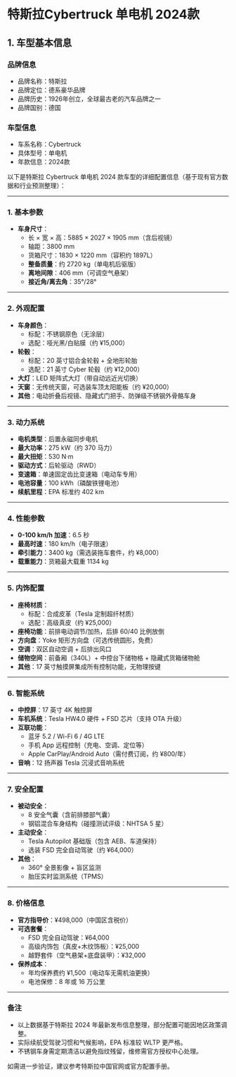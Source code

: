 
# 特斯拉Cybertruck 单电机 2024款
## 1. 车型基本信息
### 品牌信息
- 品牌名称：特斯拉
- 品牌定位：德系豪华品牌
- 品牌历史：1926年创立，全球最古老的汽车品牌之一
- 品牌国别：德国

### 车型信息
- 车系名称：Cybertruck
- 具体型号：单电机
- 年款信息：2024款

以下是特斯拉 Cybertruck 单电机 2024 款车型的详细配置信息（基于现有官方数据和行业预测整理）：

---

### **1. 基本参数**  
- **车身尺寸**：  
  - 长 × 宽 × 高：5885 × 2027 × 1905 mm（含后视镜）  
  - 轴距：3800 mm  
  - 货箱尺寸：1830 × 1220 mm（容积约 1897L）  
  - **整备质量**：约 2720 kg（单电机后驱版）  
  - **离地间隙**：406 mm（可调空气悬架）  
  - **接近角/离去角**：35°/28°  

---

### **2. 外观配置**  
- **车身颜色**：  
  - 标配：不锈钢原色（无涂层）  
  - 选配：哑光黑/白贴膜（约 ¥15,000）  
- **轮毂**：  
  - 标配：20 英寸铝合金轮毂 + 全地形轮胎  
  - 选配：21 英寸 Cyber 轮毂（约 ¥12,000）  
- **大灯**：LED 矩阵式大灯（带自动远近光切换）  
- **天窗**：无传统天窗，可选装车顶太阳能板（约 ¥20,000）  
- **其他**：电动折叠后视镜、隐藏式门把手、防弹级不锈钢外骨骼车身  

---

### **3. 动力系统**  
- **电机类型**：后置永磁同步电机  
- **最大功率**：275 kW（约 370 马力）  
- **最大扭矩**：530 N·m  
- **驱动方式**：后轮驱动（RWD）  
- **变速箱**：单速固定齿比变速箱（电动车专用）  
- **电池容量**：100 kWh（磷酸铁锂电池）  
- **续航里程**：EPA 标准约 402 km  

---

### **4. 性能参数**  
- **0-100 km/h 加速**：6.5 秒  
- **最高时速**：180 km/h（电子限速）  
- **牵引能力**：3400 kg（需选装拖车套件，约 ¥8,000）  
- **载重能力**：货箱最大载重 1134 kg  

---

### **5. 内饰配置**  
- **座椅材质**：  
  - 标配：合成皮革（Tesla 定制超纤材质）  
  - 选配：高级真皮（约 ¥25,000）  
- **座椅功能**：前排电动调节/加热，后排 60/40 比例放倒  
- **方向盘**：Yoke 矩形方向盘（可选传统圆形，免费）  
- **空调**：双区自动空调 + 后排出风口  
- **储物空间**：前备厢（340L）+ 中控台下储物格 + 隐藏式货箱储物舱  
- **其他**：17 英寸触摸屏集成所有控制功能，无物理按键  

---

### **6. 智能系统**  
- **中控屏**：17 英寸 4K 触控屏  
- **车机系统**：Tesla HW4.0 硬件 + FSD 芯片（支持 OTA 升级）  
- **互联功能**：  
  - 蓝牙 5.2 / Wi-Fi 6 / 4G LTE  
  - 手机 App 远程控制（充电、空调、定位等）  
  - Apple CarPlay/Android Auto（需付费订阅，约 ¥800/年）  
- **音响**：12 扬声器 Tesla 沉浸式音响系统  

---

### **7. 安全配置**  
- **被动安全**：  
  - 8 安全气囊（含前排膝部气囊）  
  - 钢铝混合车身结构（碰撞测试评级：NHTSA 5 星）  
- **主动安全**：  
  - Tesla Autopilot 基础版（包含 AEB、车道保持）  
  - 选装 FSD 完全自动驾驶（约 ¥64,000）  
- **其他**：  
  - 360° 全景影像 + 盲区监测  
  - 胎压实时监测系统（TPMS）  

---

### **8. 价格信息**  
- **官方指导价**：¥498,000（中国区含税价）  
- **可选套餐**：  
  - FSD 完全自动驾驶：¥64,000  
  - 高级内饰包（真皮+木纹饰板）：¥25,000  
  - 越野套件（空气悬架+底盘装甲）：¥32,000  
- **保养成本**：  
  - 年均保养费约 ¥1,500（电动车无需机油更换）  
  - 电池保修：8 年或 16 万公里  

---

### **备注**  
- 以上数据基于特斯拉 2024 年最新发布信息整理，部分配置可能因地区政策调整。  
- 实际续航受驾驶习惯和气候影响，EPA 标准较 WLTP 更严格。  
- 不锈钢车身需定期清洁以避免指纹残留，维修需官方授权中心处理。  

如需进一步验证，建议参考特斯拉中国官网或官方配置手册。
